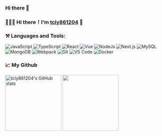 
### Hi there 👋
### 👨🏻‍💻 Hi there！I'm [tcly861204](https://tcly861204.github.io) 👋

<!-- 1. 🌱 学习react
2. 🔭 深入vue3
3. ... -->

### ⚒️ Languages and Tools:

![JavaScript](https://img.shields.io/badge/-JavaScript-%23F7DF1E?style=for-the-badge&logo=javascript&logoColor=000000&color=%23FFCE5A)
![TypeScript](https://img.shields.io/badge/-TypeScript-%23031d30?style=for-the-badge&logo=typescript)
![React](https://img.shields.io/badge/-React-%23282C34?style=for-the-badge&logo=react)
![Vue](https://img.shields.io/badge/-Vue.js-%232c3e50?style=for-the-badge&logo=Vue.js)
![NodeJs](https://img.shields.io/badge/-NodeJS-%23339933?style=for-the-badge&logo=Node.js&logoColor=%23ffffff)
![Next.js](https://img.shields.io/badge/-Next.js-%23000?style=for-the-badge&logo=Next.js)
![MySQL](https://img.shields.io/badge/-MySQL-%234479A1?style=for-the-badge&logo=MySQL&logoColor=%23ffffff)
![MongoDB](https://img.shields.io/badge/-mongodb-%23031d30?style=for-the-badge&logo=mongodb)
![Webpack](https://img.shields.io/badge/-Webpack-%232C3A42?style=for-the-badge&logo=webpack)
![Git](https://img.shields.io/badge/-Git-%23F05032?style=for-the-badge&logo=git&logoColor=%23ffffff)
![VS Code](https://img.shields.io/badge/-VSCode-%23007ACC?style=for-the-badge&logo=visual-studio-code)
![Docker](https://img.shields.io/badge/-Docker-%232081e8?style=for-the-badge&logo=docker&logoColor=fff)

<!--
![jQuery](https://img.shields.io/badge/-jQuery-%230769AD?style=for-the-badge&logo=jQuery&logoColor=%23ffffff)
![HTML5](https://img.shields.io/badge/-HTML5-%23E44D27?style=for-the-badge&logo=html5&logoColor=ffffff)
![CSS3](https://img.shields.io/badge/-CSS3-%231572B6?style=for-the-badge&logo=css3)
![Sass](https://img.shields.io/badge/-Sass-%23CC6699?style=for-the-badge&logo=Sass&logoColor=%23ffffff)
![Rollup](https://img.shields.io/badge/-Rollup.js-%23434343?style=for-the-badge&logo=rollup.js)
![Subversion](https://img.shields.io/badge/-Subversion-%23809CC9?style=for-the-badge&logo=Subversion&logoColor=%23ffffff)
![Adobe Photoshop](https://img.shields.io/badge/-AdobePhotoshop-%2331A8FF?style=for-the-badge&logo=Adobe-Photoshop&logoColor=%23ffffff)
![Gulp](https://img.shields.io/badge/-Gulp-%23CF4647?style=for-the-badge&logo=gulp&logoColor=%23ffffff) -->


### 📈 My Github
<section>
  <img height="180" title="tcly861204's GitHub stats" src="https://github-readme-stats.vercel.app/api?username=tcly861204&show_icons=true&theme=tokyonight&count_private=true" />
  <img height="180" src="https://github-readme-stats.vercel.app/api/top-langs/?username=tcly861204&show_icons=true&layout=compact&theme=dracula"/>
</section>



<!--
**tcly861204/tcly861204** is a ✨ _special_ ✨ repository because its `README.md` (this file) appears on your GitHub profile.

Here are some ideas to get you started:

- 🔭 I’m currently working on ...
- 🌱 I’m currently learning ...
- 👯 I’m looking to collaborate on ...
- 🤔 I’m looking for help with ...
- 💬 Ask me about ...
- 📫 How to reach me: ...
- 😄 Pronouns: ...
- ⚡ Fun fact: ...
-->


